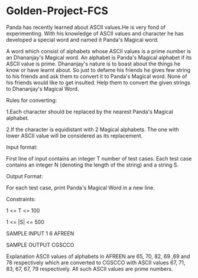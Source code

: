 # Golden-Project-FCS
Panda has recently learned about ASCII values.He is very fond of experimenting. With his knowledge of ASCII values and character he has developed a special word and named it Panda's Magical word.

A word which consist of alphabets whose ASCII values is a prime number is an Dhananjay's Magical word. An alphabet is Panda's Magical alphabet if its ASCII value is prime.
Dhananjay's nature is to boast about the things he know or have learnt about. So just to defame his friends he gives few string to his friends and ask them to convert it to Panda's Magical word. None of his friends would like to get insulted. Help them to convert the given strings to Dhananjay's Magical Word.

Rules for converting:

1.Each character should be replaced by the nearest Panda's Magical alphabet.

2.If the character is equidistant with 2 Magical alphabets. The one with lower ASCII value will be considered as its replacement.

Input format:

First line of input contains an integer T number of test cases. Each test case contains an integer N (denoting the length of the string) and a string S.

Output Format:

For each test case, print Panda's Magical Word in a new line.

Constraints:

1 <= T <= 100

1 <= |S| <= 500

SAMPLE INPUT 
1
6
AFREEN

SAMPLE OUTPUT 
CGSCCO

Explanation
ASCII values of alphabets in AFREEN are 65, 70, 82, 69 ,69 and 78 respectively which are converted to 
CGSCCO with ASCII values 67, 71, 83, 67, 67, 79 respectively. All such ASCII values are prime numbers.
